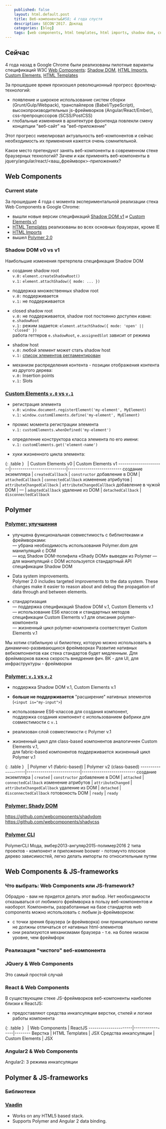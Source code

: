 ```yaml
---
    published: false
    layout: html.default.post
    title: Веб-компоненты&#58; 4 года спустя
    description: SECON'2017. Доклад
    categories: [blog]
    tags: [web components, html templates, html imports, shadow dom, custom elements, polymer]
---
```



## Сейчас
4 года назад в Google Chrome были реализованы пилотные варианты спецификаций W3C [Web Components](http://w3c.github.io/webcomponents/explainer/):
[Shadow DOM](http://w3c.github.io/webcomponents/spec/shadow/),
[HTML Imports](http://w3c.github.io/webcomponents/spec/imports/),
[Custom Elements](http://w3c.github.io/webcomponents/spec/custom/),
[HTML Templates](https://dvcs.w3.org/hg/webcomponents/raw-file/tip/spec/templates/)

За прошедшее время произошел революционный прогресс фронтенд-технологий:
*   появление и широкое использование систем сборки (Grunt/Gulp/Webpack), транспайлеров (Babel/TypeScript),
    высокопроизводительных js-фреймворков (Angular/React/Ember), css-препроцессоров (SCSS/PostCSS)
*   глобальные изменения в архитектуре фронтенда повлекли смену концепции "веб-сайт" на "веб-приложение"

Этот прогресс нивелировал актуальность веб-компонентов и сейчас необходимость их применения кажется очень сомнительной.

Какое место претендуют занять веб-компоненты в современном стеке браузерных технологий?
Зачем и как применять веб-компоненты в jquery/angular/react/<ваш_фреймворк>-приложениях?


## Web Components

### Current state
За прошедшие 4 года с момента экспериментальной реализации стека Web Components в Google Chrome:
*   вышли новые версии спецификаций [Shadow DOM v1](http://caniuse.com/#feat=shadowdomv1) и
    [Custom Elements v1](http://caniuse.com/#feat=custom-elementsv1)
*   [HTML Templates](http://caniuse.com/#feat=template) реализованы во всех основных браузерах, кроме IE
*   [HTML Imports](http://caniuse.com/#feat=imports)
*   вышел [Polymer 2.0](https://www.polymer-project.org/2.0/docs/about_20)

### Shadow DOM v0 vs v1
Наибольшие изменения претерпела спецификация Shadow DOM

*   создание shadow root  
    `v.0:` `element.createShadowRoot()`  
    `v.1:` `element.attachShadow({ mode: ... })`

*   поддержка множественных shadow root  
    `v.0:` поддерживается  
    `v.1:` не поддерживается

*   closed shadow root  
    `v.0:` не поддерживается, shadow root постоянно доступен извне: `e.shadowRoot`  
    `v.1:` режим задается: `element.attachShadow({ mode: 'open' || 'closed' })`  
    работа геттеров `e.shadowRoot`, `e.assignedSlot` зависит от режима

*   shadow host  
    `v.0:` любой элемент может стать shadow host  
    `v.1:` [список элементов регламентирован](https://dom.spec.whatwg.org/#dom-element-attachshadow)

*   механизм распределения контента -
    позиции отображения контента из другого дерева:  
    `v.0:` Insertion points  
    `v.1:` Slots


### [Custom Elements `v.0` vs `v.1`](https://github.com/shawnbot/custom-elements)

*   регистрация элемента  
    `v.0:` `window.document.registerElement('my-element', MyElement)`  
    `v.1:` `window.customElements.define('my-element', MyElement)`

*   промис момента регистрации элемента  
    `v.1:` `customElements.whenDefined('my-element')`

*   определение конструктора класса элемента по его имени:  
    `v.1:` `customElements.get('element-name')`

*   хуки жизненного цикла элемента:
  
{: .table }
&nbsp;                 | Custom Elements v0         | Custom Elements v1
-----------------------|----------------------------|---------------------------
создание экземпляра    | `createdCallback`          | `constructor`
добавление в DOM       | `attachedCallback`         | `connectedCallback`
изменение атрибутов    | `attributeChangedCallback` | `attributeChangedCallback`
добавление в чужой DOM | —                          | `adoptedCallback`
удаление из DOM        | `detachedCallback`         | `disconnectedCallback`




## Polymer

### [Polymer: улучшения](https://www.polymer-project.org/2.0/docs/about_20)

*   улучшена функциональная совместимость с библиотеками и фреймворками:  
    — убрана необходимость использования Polymer.dom для манипуляций с DOM  
    — код Shadow DOM-полифила «Shady DOM» выведен из Polymer
    — для манипуляций с DOM используется стандартный API спецификации Shadow DOM  

*   Data system improvements.  
    Polymer 2.0 includes targeted improvements to the data system. These changes make it easier to reason about and debug the propagation of data through and between elements.

*   стандартизация  
    — поддержка спецификаций Shadow DOM v.1, Custom Elements v.1  
    — использование ES6 классов и стандартных методов спецификации  Custom Elements v.1 для описания polymer-компонента  
    — жизненный цикл polymer-компонента соответствует Custom Elements v.1  



Мы хотим стабильную ui билиотеку, которую можно использовать в динамично-развивающихся фреймворках
Развитие нативных вебкомпонентов как стека стандартов будет медленным.
Для фреймворков важна скорость внедрения фич.
ВК - для UI, для инфраструктуры - фреймворки



### [Polymer: `v.1` vs `v.2`](https://www.polymer-project.org/2.0/docs/about_20)

*   поддержка Shadow DOM v.1, Custom Elements v.1

*   **больше не поддерживается** "расширение" нативных элементов (`<input is="my-input">`)

*   использование ES6-классов для создания компонент,  
    поддержка создания компонент с использованием фабрики для совместимости с `v.1`

*   реализован слой совместимости с Polymer v.1

*   жизненный цикл
    для class-based компонентов аналогичнен Custom Elements v.1,  
    для fabric-based компонентов поддерживается жизненный цикл Polymer v.1

{: .table }
&nbsp;              | Polymer v1 (fabric-based) | Polymer v2 (class-based)
--------------------|---------------------------|---------------------------
создание экземпляра | `created`                 | `constructor`
добавление в DOM    | `attached`                | `connectedCallback`
изменение атрибутов | `attributeChanged`        | `attributeChangedCallback`
удаление из DOM     | `detached`                | `disconnectedCallback`
готовоность DOM     | `ready`                   | `ready`



### [Polymer: Shady DOM](https://habrahabr.ru/post/259187/)
https://github.com/webcomponents/shadydom
https://github.com/webcomponents/shadycss


### [Polymer CLI](https://www.polymer-project.org/2.0/docs/tools/polymer-cli)
PolymerCLI 
Мода, эмбер2013-ангуляр2015-полимер2016
2 типа проектов - компонент и приложение
boower - потомучто плоское дерево зависимостей, легко делать импорты по относительным путям



## Web Components & JS-frameworks

### Что выбрать: Web Components или JS-framework?

Обрадую - вам не придется делать этот выбор.
Нет необходимости отказываться от любимого фреймворка в пользу веб-компонентов и наоборот.
Компоненты, разработанные на базе стандартов web components можно использовать с любым js-фреймворком:
*   с точки зрения браузера (и фреймворка) они принципиально ничем не должны отличаться от нативных html-элементов
*   они реализуются механизмами браузера - т.е. на более низком уровне, чем фреймфорк

### Реализация "чистого" веб-компонента

### JQuery & Web Components

Это самый простой случай

### React & Web Components
В существующем стеке JS-фреймворков веб-компоненты наиболее близки к ReactJS:
*   предоставляют средства инкапсуляции верстки, стилей и логики работы компонента

{: .table }
&nbsp;                | Web Components  | ReactJS
----------------------|-----------------|--------
Верстка               | HTML Templates  | JSX
Средства инкапсуляции | Custom Elements | JSX

### Angular2 & Web Components

Angular2: 3 режима инкапсуляции



## Polymer & JS-frameworks

### Библиотеки

### [Vaadin](https://vaadin.com)
*   Works on any HTML5 based stack.
*   Supports Polymer and Angular 2 data binding.
